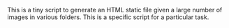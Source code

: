 This is a tiny script to generate an HTML static file given a large number of images in various folders. This is a specific script for a particular task.
